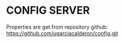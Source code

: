 # CONFIG SERVER
Properties are get from repository github: https://github.com/ugarciacalderon/config.git
